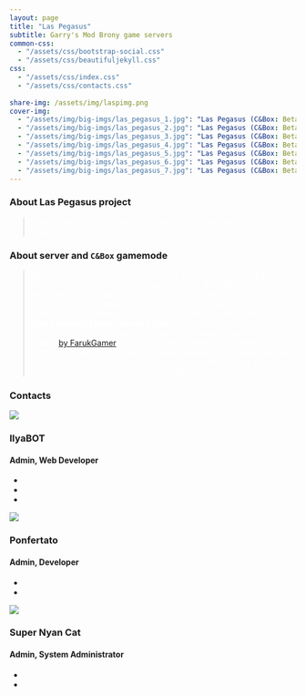 ```yaml
---
layout: page
title: "Las Pegasus"
subtitle: Garry's Mod Brony game servers
common-css:
  - "/assets/css/bootstrap-social.css"
  - "/assets/css/beautifuljekyll.css"
css:
  - "/assets/css/index.css"
  - "/assets/css/contacts.css"
  
share-img: /assets/img/laspimg.png
cover-img:
  - "/assets/img/big-imgs/las_pegasus_1.jpg": "Las Pegasus (C&Box: Beta)"
  - "/assets/img/big-imgs/las_pegasus_2.jpg": "Las Pegasus (C&Box: Beta)"
  - "/assets/img/big-imgs/las_pegasus_3.jpg": "Las Pegasus (C&Box: Beta)"
  - "/assets/img/big-imgs/las_pegasus_4.jpg": "Las Pegasus (C&Box: Beta)"
  - "/assets/img/big-imgs/las_pegasus_5.jpg": "Las Pegasus (C&Box: Beta)"
  - "/assets/img/big-imgs/las_pegasus_6.jpg": "Las Pegasus (C&Box: Beta)"
  - "/assets/img/big-imgs/las_pegasus_7.jpg": "Las Pegasus (C&Box: Beta)"
---
```


### About Las Pegasus project

> <span style="color:white">There should be a description of the project here, but right now it's empty.</span>

### About server and **`C&Box`** gamemode

> <span style="color:white">At the moment, the server is stabilizing, new functions are gradually being introduced (for further development of the C&Box mode) and the C&Box mode itself is being developed, so what is it? <br>In short: this is a modular game mode, which is based on the functionality for other game modes (an example of this is the server **[Las Pegasus] | Brony Server | [Beta]** located at `95.84.136.207:27015`), SandBox and Cinema mode is used in this mode ([by FarukGamer](https://github.com/FarukGamer/cinema)) and both of these modes work separately from each other! In the future, a simpler module will be implemented, which will allow all changes to be uploaded on the fly from the server side to the client side... Just give us a little time :)
> </span>

### Contacts
<div class="container">
      <div class="row">
        <div class="col-12 col-sm-6 col-md-4 col-lg-3">
          <div class="our-team">
            <div class="picture">
              <img class="img-fluid" src="https://i.imgur.com/TUl7nNc.jpg" />
            </div>
            <div class="team-content">
              <h3 class="name">IlyaBOT</h3>
              <h4 class="title">Admin, Web Developer</h4>
            </div>
            <ul class="social">
              <li>
                <a
                  href="https://codepen.io/collection/XdWJOQ/"
                  class="fab fa-vk"
                  aria-hidden="true"
                ></a>
              </li>
              <li>
                <a
                  href="https://codepen.io/collection/XdWJOQ/"
                  class="fab fa-steam"
                  aria-hidden="true"
                ></a>
              </li>
              <li>
                <a
                  href="https://codepen.io/collection/XdWJOQ/"
                  class="fab fa-discord"
                  aria-hidden="true"
                ></a>
              </li>
            </ul>
          </div>
        </div>
        <div class="col-12 col-sm-6 col-md-4 col-lg-3">
          <div class="our-team">
            <div class="picture">
              <img
                class="img-fluid"
                src="https://avatars.akamai.steamstatic.com/9016dda39a34125c0bc64631b8b50583f20c3302_full.jpg"
              />
            </div>
            <div class="team-content">
              <h3 class="name">Ponfertato</h3>
              <h4 class="title">Admin, Developer</h4>
            </div>
            <ul class="social">
              <li>
                <a
                  href="https://codepen.io/collection/XdWJOQ/"
                  class="fab fa-steam"
                  aria-hidden="true"
                ></a>
              </li>
              <li>
                <a
                  href="https://codepen.io/collection/XdWJOQ/"
                  class="fab fa-discord"
                  aria-hidden="true"
                ></a>
              </li>
            </ul>
          </div>
        </div>
        <div class="col-12 col-sm-6 col-md-4 col-lg-3">
          <div class="our-team">
            <div class="picture">
              <img
                class="img-fluid"
                src="https://avatars.akamai.steamstatic.com/954063d1ce28246b70f3327096a551adc9f50718_full.jpg"
              />
            </div>
            <div class="team-content">
              <h3 class="name">Super Nyan Cat</h3>
              <h4 class="title">Admin, System Administrator</h4>
            </div>
            <ul class="social">
              <li>
                <a
                  href="https://codepen.io/collection/XdWJOQ/"
                  class="fab fa-steam"
                  aria-hidden="true"
                ></a>
              </li>
              <li>
                <a
                  href="https://codepen.io/collection/XdWJOQ/"
                  class="fab fa-discord"
                  aria-hidden="true"
                ></a>
              </li>
            </ul>
          </div>
        </div>
      </div>
    </div>